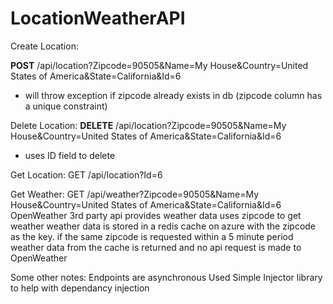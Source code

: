 # LocationWeatherAPI


Create Location:

<b>POST</b> /api/location?Zipcode=90505&Name=My House&Country=United States of America&State=California&Id=6

<ul>
  <li>
will throw exception if zipcode already exists in db (zipcode column has a unique constraint)</li>
</ul>

Delete Location:
<b>DELETE</b> /api/location?Zipcode=90505&Name=My House&Country=United States of America&State=California&Id=6
<ul><li>uses ID field to delete</li>
</ul>
Get Location:
GET /api/location?Id=6

Get Weather:
GET /api/weather?Zipcode=90505&Name=My House&Country=United States of America&State=California&Id=6
OpenWeather 3rd party api provides weather data
uses zipcode to get weather
weather data is stored in a redis cache on azure with the zipcode as the key. 
if the same zipcode is requested within a 5 minute period weather data from the cache is returned and no api request is made to OpenWeather

Some other notes:
Endpoints are asynchronous
Used Simple Injector library to help with dependancy injection



